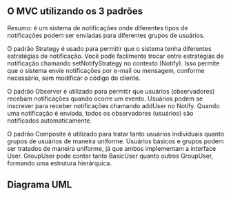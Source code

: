 ## O MVC utilizando os 3 padrões 

Resumo: é um sistema de notificações onde diferentes tipos de notificações podem ser enviadas para diferentes grupos de usuários.

O padrão Strategy é usado para permitir que o sistema tenha diferentes estratégias de notificação. Você pode facilmente trocar entre estratégias de notificação chamando setNotifyStrategy no contexto (Notify). Isso permite que o sistema envie notificações por e-mail ou mensagem, conforme necessário, sem modificar o código do cliente.

O padrão Observer é utilizado para permitir que usuários (observadores) recebam notificações quando ocorre um evento. Usuários podem se inscrever para receber notificações chamando addUser no Notify. Quando uma notificação é enviada, todos os observadores (usuários) são notificados automaticamente.

O padrão Composite é utilizado para tratar tanto usuários individuais quanto grupos de usuários de maneira uniforme. Usuários básicos e grupos podem ser tratados de maneira uniforme, já que ambos implementam a interface User. GroupUser pode conter tanto BasicUser quanto outros GroupUser, formando uma estrutura hierárquica.

## Diagrama UML

